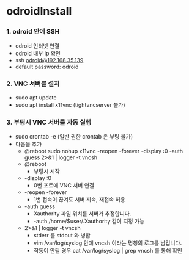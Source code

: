 # odroidInstall

### 1. odroid 안에 SSH
* odroid 인터넷 연결
* odroid 내부 ip 확인
* ssh odroid@192.168.35.139
* default password: odroid

### 2. VNC 서버를 설치
* sudo apt update
* sudo apt install x11vnc (tightvncserver 불가)

### 3. 부팅시 VNC 서버를 자동 실행
* sudo crontab -e (일반 권한 crontab 은 부팅 불가)
* 다음을 추가
  * @reboot sudo nohup x11vnc -reopen -forever -display :0 -auth guess 2>&1 | logger -t vncsh
  * @reboot
    * 부팅시 시작
  * -display :0 
    * 0번 포트에 VNC 서버 연결
  * -reopen -forever
    * 1번 접속이 끊겨도 서버 지속, 재접속 허용
  * -auth guess
    * Xauthority 파일 위치를 서버가 추정합니다.
    * -auth /home/$user/.Xauthority 같이 지정 가능
  * 2>&1 | logger -t vncsh
    * stderr 를 stdout 와 병합
    * vim /var/log/syslog 안에 vncsh 이라는 명칭의 로그를 남깁니다.
    * 작동이 안될 경우 cat /var/log/syslog | grep vncsh 를 통해 확인
